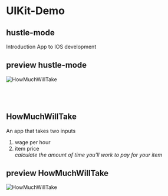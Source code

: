 # UIKit-Demo


## hustle-mode
Introduction App to IOS development
## preview hustle-mode
![HowMuchWillTake](https://media.giphy.com/media/BuGKs3BWcLd7kIYYTN/giphy.gif)
<br />
<br />
<br />
<br />
## HowMuchWillTake
An app that takes two inputs
1. wage per hour
2. item price <br />
*calculate the amount of time you'll work to pay for your item*
## preview HowMuchWillTake
![HowMuchWillTake](https://media.giphy.com/media/agDUZTmeALqDFFPdx1/giphy.gif)
<br />
<br />

